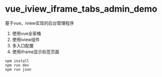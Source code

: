 # vue_iview_iframe_tabs_admin_demo
基于vue，iview实现的后台管理程序
1. 使用vue全家桶
2. 使用iview组件
3. 多入口配置
4. 使用iframe显示标签页面

```
npm install
npm run dev
npm run json
```
